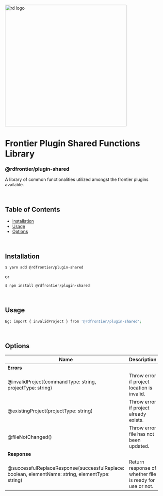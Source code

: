 
<div align="left">
  <br/>
  <a href="https://www.realdecoy.com/jamaica/" title="REALDECOY">
    <img width=400px src="https://www.realdecoy.com/wp-content/uploads/2019/02/Realdecoy-logo-transparent.png" alt="rd logo">
  </a>
  <br/>
</div>

# Frontier Plugin Shared Functions Library

### @rdfrontier/plugin-shared
A library of common functionalities utilized amongst the frontier plugins available. 


&nbsp;
&nbsp;
&nbsp;
<!-- custom-toc --> 
## Table of Contents

* [Installation](#install)
* [Usage](#usage)
* [Options](#options)
<!-- custom-tocstop -->

&nbsp;
&nbsp;
&nbsp;
&nbsp;

## Installation

```sh
$ yarn add @rdfrontier/plugin-shared
```

or 

```sh
$ npm install @rdfrontier/plugin-shared
```

&nbsp;
&nbsp;

## Usage

```sh
Eg: import { invalidProject } from '@rdfrontier/plugin-shared';
```


&nbsp;
&nbsp;

## Options

| Name | Description  | 
| --- | ------------- | 
| **Errors**                            |                                                |
| @invalidProject(commandType: string, projectType: string)  | Throw error if project location is invalid.     |
| @existingProject(projectType: string) | Throw error if project already exists.        |
| @fileNotChanged()                     | Throw error file has not been updated. <br /> |
| **Response**                          |                                              |
| @successfulReplaceResponse(successfulReplace: boolean, elementName: string, elementType: string)           | Return response of whether file is ready for use or not.    |

&nbsp;
&nbsp;

